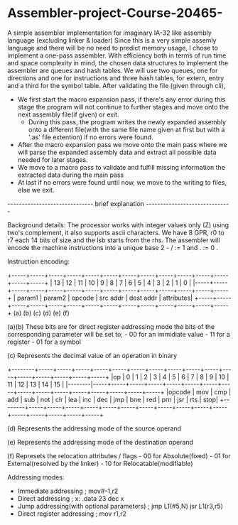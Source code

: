# Assembler-project-Course-20465-
A simple assembler implementation for imaginary IA-32 like assembly language (excluding linker & loader)
Since this is a very simple assemly language and there will be no need to predict memory usage, I chose to implement a one-pass assembler.
With efficiency both in terms of run time and space complexity in mind, the chosen data structures to implement the assembler are queues and hash tables.
We will use two queues, one for directions and one for instructions and three hash tables, for extern, entry and a third for the symbol table.
After validating the file (given through cli),
  - We first start the macro expansion pass, if there's any error during this stage the program will not continue to further stages and move onto the next assembly file(if given) or exit.
      - During this pass, the program writes the newly expanded assembly onto a different file(with the same file name given at first but with a '.as' file extention) if no errors were found.
  - After the macro expansion pass we move onto the main pass where we will parse the expanded assembly data and extract all possible data needed for later stages.
  - We move to a macro pass to validate and fulfill missing information the extracted data during the main pass
  - At last if no errors were found until now, we move to the writing to files, else we exit. 

------------------------------ brief explanation ------------------------------


Background details:
The processor works with integer values only (Z) using two's complement, it also supports ascii characters.
We have 8 GPR, r0 to r7 each 14 bits of size and the lsb starts from the rhs.
The assembler will encode the machine instructions into a unique base 2 - / := 1  and . := 0 .

Instruction encoding:

+-----+-----+-----+-----+-----+-----+-----+-----+-----+-----+-----+-----+-----+-----+
|  13 |  12 |  11 |  10 |  9  |  8  |  7  |  6  |  5  |  4  |  3  |  2  |  1  |  0  |
|-----+-----+-----+-----+-----+-----+-----+-----+-----+-----+-----+-----+-----+-----+
|   param1  |   param2  |         opcode        | src addr  | dest addr | attributes|
+-----+-----+-----+-----+-----+-----+-----+-----+-----+-----+-----+-----+-----+-----+
      (a)        (b)               (c)               (d)         (e)         (f) 


(a)(b) These bits are for direct register addressing mode 
        the bits of the corresponding parameter will be set to;
         - 00 for an immidiate value
         - 11 for a register
         - 01 for a symbol

(c) Represents the decimal value of an operation in binary 

+--------+-----+-----+-----+-----+-----+-----+-----+-----+-----+-----+-----+-----+-----+-----+-----+-----+
|op      |  0  |  1  |  2  |  3  |  4  |  5  |  6  |  7  |  8  |  9  |  10 |  11 |  12 |  13 |  14 |  15 |
|--------|-----+-----+-----+-----+-----+-----+-----+-----+-----+-----+-----+-----+-----+-----+-----+-----+
|opcode  | mov | cmp | add | sub | not | clr | lea | inc | dec | jmp | bne | red | prn | jsr | rts | stop|
+--------+-----+-----+-----+-----+-----+-----+-----+-----+-----+-----+-----+-----+-----+-----+-----+-----+

(d) Represents the addressing mode of the source operand

(e) Represents the addressing mode of the destination operand

(f) Represets the relocation attributes / flags
        - 00 for Absolute(fixed)
        - 01 for External(resolved by the linker)
        - 10 for Relocatable(modifiable)


Addressing modes:

  - Immediate addressing                                 ; mov#-1,r2
  - Direct addressing                                    ; x: .data 23
                                                              dec x
  - Jump addressing(with optional parameters)            ; jmp L1(#5,N)
                                                           jsr L1(r3,r5)
  - Direct register addressing                           ; mov r1,r2
